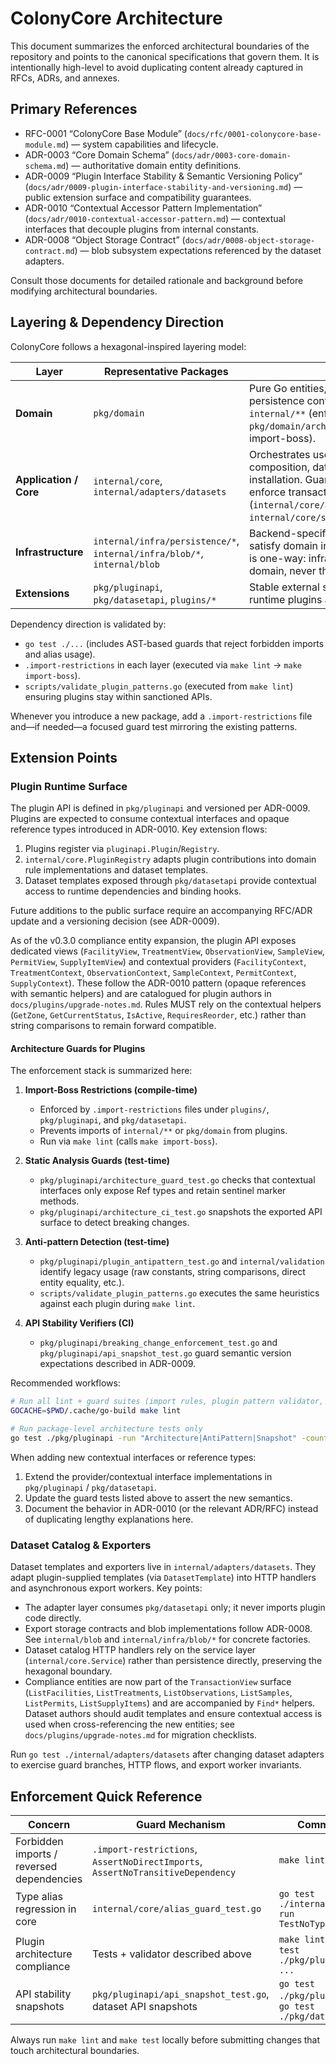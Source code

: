 # ColonyCore Architecture

This document summarizes the enforced architectural boundaries of the repository and points to the canonical specifications that govern them. It is intentionally high-level to avoid duplicating content already captured in RFCs, ADRs, and annexes.

## Primary References

- RFC-0001 “ColonyCore Base Module” (`docs/rfc/0001-colonycore-base-module.md`) — system capabilities and lifecycle.
- ADR-0003 “Core Domain Schema” (`docs/adr/0003-core-domain-schema.md`) — authoritative domain entity definitions.
- ADR-0009 “Plugin Interface Stability & Semantic Versioning Policy” (`docs/adr/0009-plugin-interface-stability-and-versioning.md`) — public extension surface and compatibility guarantees.
- ADR-0010 “Contextual Accessor Pattern Implementation” (`docs/adr/0010-contextual-accessor-pattern.md`) — contextual interfaces that decouple plugins from internal constants.
- ADR-0008 “Object Storage Contract” (`docs/adr/0008-object-storage-contract.md`) — blob subsystem expectations referenced by the dataset adapters.

Consult those documents for detailed rationale and background before modifying architectural boundaries.

## Layering & Dependency Direction

ColonyCore follows a hexagonal-inspired layering model:

| Layer | Representative Packages | Notes |
| --- | --- | --- |
| **Domain** | `pkg/domain` | Pure Go entities, rule interfaces, and persistence contracts. No imports from `internal/**` (enforced by `pkg/domain/architecture_test.go` and import-boss). |
| **Application / Core** | `internal/core`, `internal/adapters/datasets` | Orchestrates use cases, rules engine composition, dataset orchestration, plugin installation. Guards forbid type aliases and enforce transaction wiring (`internal/core/alias_guard_test.go`, `internal/core/service_contract_test.go`). |
| **Infrastructure** | `internal/infra/persistence/*`, `internal/infra/blob/*`, `internal/blob` | Backend-specific implementations that satisfy domain interfaces. Import direction is one-way: infrastructure depends on domain, never the reverse. |
| **Extensions** | `pkg/pluginapi`, `pkg/datasetapi`, `plugins/*` | Stable external surface consumed by runtime plugins and dataset binders. |

Dependency direction is validated by:

- `go test ./...` (includes AST-based guards that reject forbidden imports and alias usage).
- `.import-restrictions` in each layer (executed via `make lint` → `make import-boss`).
- `scripts/validate_plugin_patterns.go` (executed from `make lint`) ensuring plugins stay within sanctioned APIs.

Whenever you introduce a new package, add a `.import-restrictions` file and—if needed—a focused guard test mirroring the existing patterns.

## Extension Points

### Plugin Runtime Surface

The plugin API is defined in `pkg/pluginapi` and versioned per ADR-0009. Plugins are expected to consume contextual interfaces and opaque reference types introduced in ADR-0010. Key extension flows:

1. Plugins register via `pluginapi.Plugin`/`Registry`.
2. `internal/core.PluginRegistry` adapts plugin contributions into domain rule implementations and dataset templates.
3. Dataset templates exposed through `pkg/datasetapi` provide contextual access to runtime dependencies and binding hooks.

Future additions to the public surface require an accompanying RFC/ADR update and a versioning decision (see ADR-0009).

As of the v0.3.0 compliance entity expansion, the plugin API exposes dedicated views (`FacilityView`, `TreatmentView`, `ObservationView`, `SampleView`, `PermitView`, `SupplyItemView`) and contextual providers (`FacilityContext`, `TreatmentContext`, `ObservationContext`, `SampleContext`, `PermitContext`, `SupplyContext`). These follow the ADR-0010 pattern (opaque references with semantic helpers) and are catalogued for plugin authors in `docs/plugins/upgrade-notes.md`. Rules MUST rely on the contextual helpers (`GetZone`, `GetCurrentStatus`, `IsActive`, `RequiresReorder`, etc.) rather than string comparisons to remain forward compatible.

#### Architecture Guards for Plugins

The enforcement stack is summarized here:

1. **Import-Boss Restrictions (compile-time)**  
   - Enforced by `.import-restrictions` files under `plugins/`, `pkg/pluginapi`, and `pkg/datasetapi`.  
   - Prevents imports of `internal/**` or `pkg/domain` from plugins.  
   - Run via `make lint` (calls `make import-boss`).

2. **Static Analysis Guards (test-time)**  
   - `pkg/pluginapi/architecture_guard_test.go` checks that contextual interfaces only expose Ref types and retain sentinel marker methods.  
   - `pkg/pluginapi/architecture_ci_test.go` snapshots the exported API surface to detect breaking changes.

3. **Anti-pattern Detection (test-time)**  
   - `pkg/pluginapi/plugin_antipattern_test.go` and `internal/validation` identify legacy usage (raw constants, string comparisons, direct entity equality, etc.).  
   - `scripts/validate_plugin_patterns.go` executes the same heuristics against each plugin during `make lint`.

4. **API Stability Verifiers (CI)**  
   - `pkg/pluginapi/breaking_change_enforcement_test.go` and `pkg/pluginapi/api_snapshot_test.go` guard semantic version expectations described in ADR-0009.

Recommended workflows:

```bash
# Run all lint + guard suites (import rules, plugin pattern validator, golangci-lint)
GOCACHE=$PWD/.cache/go-build make lint

# Run package-level architecture tests only
go test ./pkg/pluginapi -run "Architecture|AntiPattern|Snapshot" -count=1
```

When adding new contextual interfaces or reference types:

1. Extend the provider/contextual interface implementations in `pkg/pluginapi` / `pkg/datasetapi`.
2. Update the guard tests listed above to assert the new semantics.
3. Document the behavior in ADR-0010 (or the relevant ADR/RFC) instead of duplicating lengthy explanations here.

### Dataset Catalog & Exporters

Dataset templates and exporters live in `internal/adapters/datasets`. They adapt plugin-supplied templates (via `DatasetTemplate`) into HTTP handlers and asynchronous export workers. Key points:

- The adapter layer consumes `pkg/datasetapi` only; it never imports plugin code directly.
- Export storage contracts and blob implementations follow ADR-0008. See `internal/blob` and `internal/infra/blob/*` for concrete factories.
- Dataset catalog HTTP handlers rely on the service layer (`internal/core.Service`) rather than persistence directly, preserving the hexagonal boundary.
- Compliance entities are now part of the `TransactionView` surface (`ListFacilities`, `ListTreatments`, `ListObservations`, `ListSamples`, `ListPermits`, `ListSupplyItems`) and are accompanied by `Find*` helpers. Dataset authors should audit templates and ensure contextual access is used when cross-referencing the new entities; see `docs/plugins/upgrade-notes.md` for migration checklists.

Run `go test ./internal/adapters/datasets` after changing dataset adapters to exercise guard branches, HTTP flows, and export worker invariants.

## Enforcement Quick Reference

| Concern | Guard Mechanism | Command |
| --- | --- | --- |
| Forbidden imports / reversed dependencies | `.import-restrictions`, `AssertNoDirectImports`, `AssertNoTransitiveDependency` | `make lint` |
| Type alias regression in core | `internal/core/alias_guard_test.go` | `go test ./internal/core -run TestNoTypeAliases` |
| Plugin architecture compliance | Tests + validator described above | `make lint`, `go test ./pkg/pluginapi ...` |
| API stability snapshots | `pkg/pluginapi/api_snapshot_test.go`, dataset API snapshots | `go test ./pkg/pluginapi`, `go test ./pkg/datasetapi` |

Always run `make lint` and `make test` locally before submitting changes that touch architectural boundaries.
